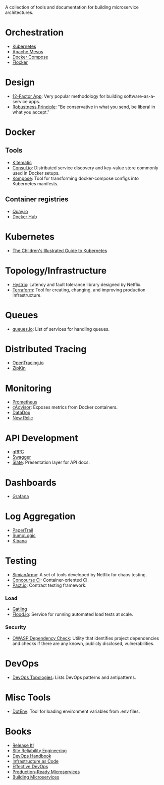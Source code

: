 A collection of tools and documentation for building microservice architectures.

# Orchestration

* [Kubernetes](https://kubernetes.io)
* [Apache Mesos](http://mesos.apache.org/)
* [Docker Compose](https://docs.docker.com/compose/)
* [Flocker](https://clusterhq.com/flocker/introduction/)

# Design

* [12-Factor App](https://12factor.net/): Very popular methodology for building software-as-a-service apps.
* [Robustness Principle](https://en.wikipedia.org/wiki/Robustness_principle): "Be conservative in what you send, be liberal in what you accept."

# Docker

## Tools

* [Kitematic](https://kitematic.com/)
* [Consul.io](https://www.consul.io/): Distributed service discovery and key-value store commonly used in Docker setups.
* [Kompose](http://blog.kubernetes.io/2016/11/kompose-tool-go-from-docker-compose-to-kubernetes.html): Tool for transforming docker-compose configs into Kubernetes manifests.

## Container registries

* [Quay.io](https://quay.io/)
* [Docker Hub](https://hub.docker.com/)

# Kubernetes

* [The Children's Illustrated Guide to Kubernetes](https://deis.com/blog/2016/kubernetes-illustrated-guide/)

# Topology/Infrastructure

* [Hystrix](https://github.com/Netflix/Hystrix): Latency and fault tolerance library designed by Netflix.
* [Terraform](https://www.terraform.io/): Tool for creating, changing, and improving production infrastructure.

# Queues

* [queues.io](http://queues.io/): List of services for handling queues.

# Distributed Tracing

* [OpenTracing.io](http://opentracing.io)
* [ZipKin](http://zipkin.io)

# Monitoring

* [Prometheus](https://prometheus.io)
* [cAdvisor](https://github.com/google/cadvisor): Exposes metrics from Docker containers.
* [DataDog](https://www.datadoghq.com/)
* [New Relic](https://newrelic.com/)

# API Development

* [gRPC](http://www.grpc.io)
* [Swagger](https://swagger.io/)
* [Slate](https://github.com/lord/slate): Presentation layer for API docs.

# Dashboards

* [Grafana](https://grafana.com)

# Log Aggregation

* [PaperTrail](https://papertrailapp.com)
* [SumoLogic](https://www.sumologic.com/)
* [Kibana](https://www.elastic.co/products/kibana/)

# Testing

* [SimianArmy](https://github.com/Netflix/SimianArmy): A set of tools developed by Netflix for chaos testing.
* [Concourse CI](https://concourse.ci/): Container-oriented CI.
* [Pact.io](http://www.pact.io/): Contract testing framework.

### Load

* [Gatling](http://gatling.io/)
* [Flood.io](https://flood.io/): Service for running automated load tests at scale.

### Security

* [OWASP Dependency Check](https://www.owasp.org/index.php/OWASP_Dependency_Check): Utility that identifies project dependencies and checks if there are any known, publicly disclosed, vulnerabilities.

# DevOps

* [DevOps Topologies](http://web.devopstopologies.com/): Lists DevOps patterns and antipatterns.

# Misc Tools

* [DotEnv](https://github.com/bkeepers/dotenv): Tool for loading environment variables from .env files.

# Books

* [Release It!](https://pragprog.com/book/mnee/release-it)
* [Site Reliability Engineering](https://www.amazon.com/Site-Reliability-Engineering-Production-Systems/dp/149192912X/ref=pd_bxgy_14_img_2?_encoding=UTF8&pd_rd_i=149192912X&pd_rd_r=4DQN1BX7KETRNEVT3H0X&pd_rd_w=4vE3O&pd_rd_wg=QjpsH&psc=1&refRID=4DQN1BX7KETRNEVT3H0X)
* [DevOps Handbook](https://www.amazon.com/DevOps-Handbook-World-Class-Reliability-Organizations/dp/1942788002/ref=pd_bxgy_14_img_3?_encoding=UTF8&pd_rd_i=1942788002&pd_rd_r=4DQN1BX7KETRNEVT3H0X&pd_rd_w=4vE3O&pd_rd_wg=QjpsH&psc=1&refRID=4DQN1BX7KETRNEVT3H0X)
* [Infrastructure as Code](https://www.amazon.com/Infrastructure-Code-Managing-Servers-Cloud/dp/1491924357/ref=sr_1_1?ie=UTF8&qid=1499615005&sr=8-1&keywords=infrastructure+as+code)
* [Effective DevOps](https://www.amazon.com/Effective-DevOps-Building-Collaboration-Affinity/dp/1491926309/ref=pd_sim_14_1?_encoding=UTF8&pd_rd_i=1491926309&pd_rd_r=4DQN1BX7KETRNEVT3H0X&pd_rd_w=qwzmH&pd_rd_wg=QjpsH&psc=1&refRID=4DQN1BX7KETRNEVT3H0X)
* [Production-Ready Microservices](https://www.amazon.com/Production-Ready-Microservices-Standardized-Engineering-Organization/dp/1491965975/ref=sr_1_1?s=books&ie=UTF8&qid=1499616081&sr=1-1&keywords=production+ready+microservices)
* [Building Microservices](https://www.amazon.com/Building-Microservices-Designing-Fine-Grained-Systems/dp/1491950358/ref=sr_1_2?s=books&ie=UTF8&qid=1499616081&sr=1-2&keywords=production+ready+microservices)
